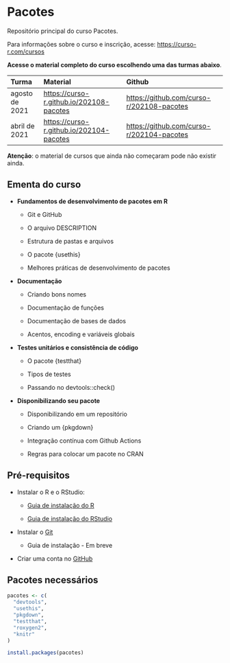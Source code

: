 
<!-- README.md is generated from README.Rmd. Please edit that file -->

# Pacotes

Repositório principal do curso Pacotes.

Para informações sobre o curso e inscrição, acesse:
<https://curso-r.com/cursos>

**Acesse o material completo do curso escolhendo uma das turmas
abaixo**.

| Turma          | Material                                   | Github                                      |
|:---------------|:-------------------------------------------|:--------------------------------------------|
| agosto de 2021 | <https://curso-r.github.io/202108-pacotes> | <https://github.com/curso-r/202108-pacotes> |
| abril de 2021  | <https://curso-r.github.io/202104-pacotes> | <https://github.com/curso-r/202104-pacotes> |

**Atenção**: o material de cursos que ainda não começaram pode não
existir ainda.

## Ementa do curso

-   **Fundamentos de desenvolvimento de pacotes em R**

    -   Git e GitHub

    -   O arquivo DESCRIPTION

    -   Estrutura de pastas e arquivos

    -   O pacote {usethis}

    -   Melhores práticas de desenvolvimento de pacotes

-   **Documentação**

    -   Criando bons nomes

    -   Documentação de funções

    -   Documentação de bases de dados

    -   Acentos, encoding e variáveis globais

-   **Testes unitários e consistência de código**

    -   O pacote {testthat}

    -   Tipos de testes

    -   Passando no devtools::check()

-   **Disponibilizando seu pacote**

    -   Disponibilizando em um repositório

    -   Criando um {pkgdown}

    -   Integração contínua com Github Actions

    -   Regras para colocar um pacote no CRAN

## Pré-requisitos

-   Instalar o R e o RStudio:

    -   [Guia de instalação do
        R](https://livro.curso-r.com/1-1-instalacao-do-r.html)

    -   [Guia de instalação do
        RStudio](https://livro.curso-r.com/1-2-instalacao-do-rstudio.html)

-   Instalar o [Git](https://git-scm.com/)

    -   Guia de instalação - Em breve

-   Criar uma conta no [GitHub](https://github.com/)

## Pacotes necessários

``` r
pacotes <- c(
  "devtools",
  "usethis",
  "pkgdown",
  "testthat",
  "roxygen2", 
  "knitr"
) 

install.packages(pacotes)
```
